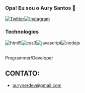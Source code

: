### Opa! Eu sou o Aury Santos 👾

[![Twitter](https://img.shields.io/badge/Twitter-1DA1F2?style=for-the-badge&logo=twitter&logoColor=white)](https://twitter.com/aurynerdev)[![Instagram](https://img.shields.io/badge/Instagram-E4405F?style=for-the-badge&logo=instagram&logoColor=white)](https://www.instagram.com/1.aury/)

### Technologies
<div style="display: inline_block">
<img align="center" alt="html5" src="https://img.shields.io/badge/HTML5-E34F26?style=for-the-badge&logo=html5&logoColor=white"/><img align="center" alt="css3" src="https://img.shields.io/badge/CSS3-1572B6?style=for-the-badge&logo=css3&logoColor=white"/><img align="center" alt="javascript" src="https://img.shields.io/badge/JavaScript-F7DF1E?style=for-the-badge&logo=javascript&logoColor=black"/><img align="center" alt="nodejs" src="https://img.shields.io/badge/Node.js-43853D?style=for-the-badge&logo=node.js&logoColor=white"/>
</div>
<br>

Programmer/Developer

## CONTATO:
- [aurynerdev@gmail.com]()
